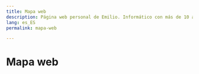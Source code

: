 ```yaml
---
title: Mapa web
description: Página web personal de Emilio. Informático con más de 10 años en Marketing Digital.
lang: es_ES
permalink: mapa-web

---
```


# Mapa web


<!--stackedit_data:
eyJoaXN0b3J5IjpbLTExNTIzNjQ4MjZdfQ==
-->